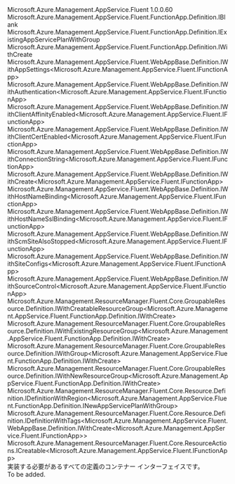 <Type Name="IDefinition" FullName="Microsoft.Azure.Management.AppService.Fluent.FunctionApp.Definition.IDefinition">
  <TypeSignature Language="C#" Value="public interface IDefinition : Microsoft.Azure.Management.AppService.Fluent.FunctionApp.Definition.IBlank, Microsoft.Azure.Management.AppService.Fluent.FunctionApp.Definition.IExistingAppServicePlanWithGroup, Microsoft.Azure.Management.AppService.Fluent.FunctionApp.Definition.IWithCreate, Microsoft.Azure.Management.AppService.Fluent.WebAppBase.Definition.IWithAppSettings&lt;Microsoft.Azure.Management.AppService.Fluent.IFunctionApp&gt;, Microsoft.Azure.Management.AppService.Fluent.WebAppBase.Definition.IWithAuthentication&lt;Microsoft.Azure.Management.AppService.Fluent.IFunctionApp&gt;, Microsoft.Azure.Management.AppService.Fluent.WebAppBase.Definition.IWithClientAffinityEnabled&lt;Microsoft.Azure.Management.AppService.Fluent.IFunctionApp&gt;, Microsoft.Azure.Management.AppService.Fluent.WebAppBase.Definition.IWithClientCertEnabled&lt;Microsoft.Azure.Management.AppService.Fluent.IFunctionApp&gt;, Microsoft.Azure.Management.AppService.Fluent.WebAppBase.Definition.IWithConnectionString&lt;Microsoft.Azure.Management.AppService.Fluent.IFunctionApp&gt;, Microsoft.Azure.Management.AppService.Fluent.WebAppBase.Definition.IWithCreate&lt;Microsoft.Azure.Management.AppService.Fluent.IFunctionApp&gt;, Microsoft.Azure.Management.AppService.Fluent.WebAppBase.Definition.IWithHostNameBinding&lt;Microsoft.Azure.Management.AppService.Fluent.IFunctionApp&gt;, Microsoft.Azure.Management.AppService.Fluent.WebAppBase.Definition.IWithHostNameSslBinding&lt;Microsoft.Azure.Management.AppService.Fluent.IFunctionApp&gt;, Microsoft.Azure.Management.AppService.Fluent.WebAppBase.Definition.IWithScmSiteAlsoStopped&lt;Microsoft.Azure.Management.AppService.Fluent.IFunctionApp&gt;, Microsoft.Azure.Management.AppService.Fluent.WebAppBase.Definition.IWithSiteConfigs&lt;Microsoft.Azure.Management.AppService.Fluent.IFunctionApp&gt;, Microsoft.Azure.Management.AppService.Fluent.WebAppBase.Definition.IWithSourceControl&lt;Microsoft.Azure.Management.AppService.Fluent.IFunctionApp&gt;, Microsoft.Azure.Management.ResourceManager.Fluent.Core.GroupableResource.Definition.IWithCreatableResourceGroup&lt;Microsoft.Azure.Management.AppService.Fluent.FunctionApp.Definition.IWithCreate&gt;, Microsoft.Azure.Management.ResourceManager.Fluent.Core.GroupableResource.Definition.IWithExistingResourceGroup&lt;Microsoft.Azure.Management.AppService.Fluent.FunctionApp.Definition.IWithCreate&gt;, Microsoft.Azure.Management.ResourceManager.Fluent.Core.GroupableResource.Definition.IWithGroup&lt;Microsoft.Azure.Management.AppService.Fluent.FunctionApp.Definition.IWithCreate&gt;, Microsoft.Azure.Management.ResourceManager.Fluent.Core.GroupableResource.Definition.IWithNewResourceGroup&lt;Microsoft.Azure.Management.AppService.Fluent.FunctionApp.Definition.IWithCreate&gt;, Microsoft.Azure.Management.ResourceManager.Fluent.Core.Resource.Definition.IDefinitionWithRegion&lt;Microsoft.Azure.Management.AppService.Fluent.FunctionApp.Definition.INewAppServicePlanWithGroup&gt;, Microsoft.Azure.Management.ResourceManager.Fluent.Core.Resource.Definition.IDefinitionWithTags&lt;Microsoft.Azure.Management.AppService.Fluent.WebAppBase.Definition.IWithCreate&lt;Microsoft.Azure.Management.AppService.Fluent.IFunctionApp&gt;&gt;, Microsoft.Azure.Management.ResourceManager.Fluent.Core.ResourceActions.ICreatable&lt;Microsoft.Azure.Management.AppService.Fluent.IFunctionApp&gt;" />
  <TypeSignature Language="ILAsm" Value=".class public interface auto ansi abstract IDefinition implements class Microsoft.Azure.Management.AppService.Fluent.FunctionApp.Definition.IBlank, class Microsoft.Azure.Management.AppService.Fluent.FunctionApp.Definition.IExistingAppServicePlanWithGroup, class Microsoft.Azure.Management.AppService.Fluent.FunctionApp.Definition.IWithCreate, class Microsoft.Azure.Management.AppService.Fluent.FunctionApp.Definition.IWithDailyUsageQuota, class Microsoft.Azure.Management.AppService.Fluent.FunctionApp.Definition.IWithNewAppServicePlan, class Microsoft.Azure.Management.AppService.Fluent.FunctionApp.Definition.IWithRuntimeVersion, class Microsoft.Azure.Management.AppService.Fluent.FunctionApp.Definition.IWithStorageAccount, class Microsoft.Azure.Management.AppService.Fluent.WebAppBase.Definition.IWithAppSettings`1&lt;class Microsoft.Azure.Management.AppService.Fluent.IFunctionApp&gt;, class Microsoft.Azure.Management.AppService.Fluent.WebAppBase.Definition.IWithAuthentication`1&lt;class Microsoft.Azure.Management.AppService.Fluent.IFunctionApp&gt;, class Microsoft.Azure.Management.AppService.Fluent.WebAppBase.Definition.IWithClientAffinityEnabled`1&lt;class Microsoft.Azure.Management.AppService.Fluent.IFunctionApp&gt;, class Microsoft.Azure.Management.AppService.Fluent.WebAppBase.Definition.IWithClientCertEnabled`1&lt;class Microsoft.Azure.Management.AppService.Fluent.IFunctionApp&gt;, class Microsoft.Azure.Management.AppService.Fluent.WebAppBase.Definition.IWithConnectionString`1&lt;class Microsoft.Azure.Management.AppService.Fluent.IFunctionApp&gt;, class Microsoft.Azure.Management.AppService.Fluent.WebAppBase.Definition.IWithCreate`1&lt;class Microsoft.Azure.Management.AppService.Fluent.IFunctionApp&gt;, class Microsoft.Azure.Management.AppService.Fluent.WebAppBase.Definition.IWithHostNameBinding`1&lt;class Microsoft.Azure.Management.AppService.Fluent.IFunctionApp&gt;, class Microsoft.Azure.Management.AppService.Fluent.WebAppBase.Definition.IWithHostNameSslBinding`1&lt;class Microsoft.Azure.Management.AppService.Fluent.IFunctionApp&gt;, class Microsoft.Azure.Management.AppService.Fluent.WebAppBase.Definition.IWithScmSiteAlsoStopped`1&lt;class Microsoft.Azure.Management.AppService.Fluent.IFunctionApp&gt;, class Microsoft.Azure.Management.AppService.Fluent.WebAppBase.Definition.IWithSiteConfigs`1&lt;class Microsoft.Azure.Management.AppService.Fluent.IFunctionApp&gt;, class Microsoft.Azure.Management.AppService.Fluent.WebAppBase.Definition.IWithSourceControl`1&lt;class Microsoft.Azure.Management.AppService.Fluent.IFunctionApp&gt;, class Microsoft.Azure.Management.ResourceManager.Fluent.Core.GroupableResource.Definition.IWithCreatableResourceGroup`1&lt;class Microsoft.Azure.Management.AppService.Fluent.FunctionApp.Definition.IWithCreate&gt;, class Microsoft.Azure.Management.ResourceManager.Fluent.Core.GroupableResource.Definition.IWithExistingResourceGroup`1&lt;class Microsoft.Azure.Management.AppService.Fluent.FunctionApp.Definition.IWithCreate&gt;, class Microsoft.Azure.Management.ResourceManager.Fluent.Core.GroupableResource.Definition.IWithGroup`1&lt;class Microsoft.Azure.Management.AppService.Fluent.FunctionApp.Definition.IWithCreate&gt;, class Microsoft.Azure.Management.ResourceManager.Fluent.Core.GroupableResource.Definition.IWithNewResourceGroup`1&lt;class Microsoft.Azure.Management.AppService.Fluent.FunctionApp.Definition.IWithCreate&gt;, class Microsoft.Azure.Management.ResourceManager.Fluent.Core.Resource.Definition.IDefinitionWithRegion`1&lt;class Microsoft.Azure.Management.AppService.Fluent.FunctionApp.Definition.INewAppServicePlanWithGroup&gt;, class Microsoft.Azure.Management.ResourceManager.Fluent.Core.Resource.Definition.IDefinitionWithTags`1&lt;class Microsoft.Azure.Management.AppService.Fluent.WebAppBase.Definition.IWithCreate`1&lt;class Microsoft.Azure.Management.AppService.Fluent.IFunctionApp&gt;&gt;, class Microsoft.Azure.Management.ResourceManager.Fluent.Core.ResourceActions.ICreatable`1&lt;class Microsoft.Azure.Management.AppService.Fluent.IFunctionApp&gt;, class Microsoft.Azure.Management.ResourceManager.Fluent.Core.ResourceActions.IIndexable" />
  <TypeSignature Language="DocId" Value="T:Microsoft.Azure.Management.AppService.Fluent.FunctionApp.Definition.IDefinition" />
  <TypeSignature Language="VB.NET" Value="Public Interface IDefinition&#xA;Implements IBlank, ICreatable(Of IFunctionApp), IDefinitionWithRegion(Of INewAppServicePlanWithGroup), IDefinitionWithTags(Of IWithCreate(Of IFunctionApp)), IExistingAppServicePlanWithGroup, IWithAppSettings(Of IFunctionApp), IWithAuthentication(Of IFunctionApp), IWithClientAffinityEnabled(Of IFunctionApp), IWithClientCertEnabled(Of IFunctionApp), IWithConnectionString(Of IFunctionApp), IWithCreatableResourceGroup(Of IWithCreate), IWithCreate, IWithCreate(Of IFunctionApp), IWithExistingResourceGroup(Of IWithCreate), IWithGroup(Of IWithCreate), IWithHostNameBinding(Of IFunctionApp), IWithHostNameSslBinding(Of IFunctionApp), IWithNewResourceGroup(Of IWithCreate), IWithScmSiteAlsoStopped(Of IFunctionApp), IWithSiteConfigs(Of IFunctionApp), IWithSourceControl(Of IFunctionApp)" />
  <TypeSignature Language="F#" Value="type IDefinition = interface&#xA;    interface IBlank&#xA;    interface IDefinitionWithRegion&lt;INewAppServicePlanWithGroup&gt;&#xA;    interface IExistingAppServicePlanWithGroup&#xA;    interface IWithGroup&lt;IWithCreate&gt;&#xA;    interface IWithExistingResourceGroup&lt;IWithCreate&gt;&#xA;    interface IWithNewResourceGroup&lt;IWithCreate&gt;&#xA;    interface IWithCreatableResourceGroup&lt;IWithCreate&gt;&#xA;    interface IWithStorageAccount&#xA;    interface IWithCreate&#xA;    interface ICreatable&lt;IFunctionApp&gt;&#xA;    interface IIndexable&#xA;    interface IWithNewAppServicePlan&#xA;    interface IWithRuntimeVersion&#xA;    interface IWithDailyUsageQuota&#xA;    interface IWithCreate&lt;IFunctionApp&gt;&#xA;    interface IDefinitionWithTags&lt;IWithCreate&lt;IFunctionApp&gt;&gt;&#xA;    interface IWithClientAffinityEnabled&lt;IFunctionApp&gt;&#xA;    interface IWithClientCertEnabled&lt;IFunctionApp&gt;&#xA;    interface IWithScmSiteAlsoStopped&lt;IFunctionApp&gt;&#xA;    interface IWithSiteConfigs&lt;IFunctionApp&gt;&#xA;    interface IWithAppSettings&lt;IFunctionApp&gt;&#xA;    interface IWithConnectionString&lt;IFunctionApp&gt;&#xA;    interface IWithSourceControl&lt;IFunctionApp&gt;&#xA;    interface IWithHostNameBinding&lt;IFunctionApp&gt;&#xA;    interface IWithHostNameSslBinding&lt;IFunctionApp&gt;&#xA;    interface IWithAuthentication&lt;IFunctionApp&gt;" />
  <AssemblyInfo>
    <AssemblyName>Microsoft.Azure.Management.AppService.Fluent</AssemblyName>
    <AssemblyVersion>1.0.0.60</AssemblyVersion>
  </AssemblyInfo>
  <Interfaces>
    <Interface>
      <InterfaceName>Microsoft.Azure.Management.AppService.Fluent.FunctionApp.Definition.IBlank</InterfaceName>
    </Interface>
    <Interface>
      <InterfaceName>Microsoft.Azure.Management.AppService.Fluent.FunctionApp.Definition.IExistingAppServicePlanWithGroup</InterfaceName>
    </Interface>
    <Interface>
      <InterfaceName>Microsoft.Azure.Management.AppService.Fluent.FunctionApp.Definition.IWithCreate</InterfaceName>
    </Interface>
    <Interface>
      <InterfaceName>Microsoft.Azure.Management.AppService.Fluent.WebAppBase.Definition.IWithAppSettings&lt;Microsoft.Azure.Management.AppService.Fluent.IFunctionApp&gt;</InterfaceName>
    </Interface>
    <Interface>
      <InterfaceName>Microsoft.Azure.Management.AppService.Fluent.WebAppBase.Definition.IWithAuthentication&lt;Microsoft.Azure.Management.AppService.Fluent.IFunctionApp&gt;</InterfaceName>
    </Interface>
    <Interface>
      <InterfaceName>Microsoft.Azure.Management.AppService.Fluent.WebAppBase.Definition.IWithClientAffinityEnabled&lt;Microsoft.Azure.Management.AppService.Fluent.IFunctionApp&gt;</InterfaceName>
    </Interface>
    <Interface>
      <InterfaceName>Microsoft.Azure.Management.AppService.Fluent.WebAppBase.Definition.IWithClientCertEnabled&lt;Microsoft.Azure.Management.AppService.Fluent.IFunctionApp&gt;</InterfaceName>
    </Interface>
    <Interface>
      <InterfaceName>Microsoft.Azure.Management.AppService.Fluent.WebAppBase.Definition.IWithConnectionString&lt;Microsoft.Azure.Management.AppService.Fluent.IFunctionApp&gt;</InterfaceName>
    </Interface>
    <Interface>
      <InterfaceName>Microsoft.Azure.Management.AppService.Fluent.WebAppBase.Definition.IWithCreate&lt;Microsoft.Azure.Management.AppService.Fluent.IFunctionApp&gt;</InterfaceName>
    </Interface>
    <Interface>
      <InterfaceName>Microsoft.Azure.Management.AppService.Fluent.WebAppBase.Definition.IWithHostNameBinding&lt;Microsoft.Azure.Management.AppService.Fluent.IFunctionApp&gt;</InterfaceName>
    </Interface>
    <Interface>
      <InterfaceName>Microsoft.Azure.Management.AppService.Fluent.WebAppBase.Definition.IWithHostNameSslBinding&lt;Microsoft.Azure.Management.AppService.Fluent.IFunctionApp&gt;</InterfaceName>
    </Interface>
    <Interface>
      <InterfaceName>Microsoft.Azure.Management.AppService.Fluent.WebAppBase.Definition.IWithScmSiteAlsoStopped&lt;Microsoft.Azure.Management.AppService.Fluent.IFunctionApp&gt;</InterfaceName>
    </Interface>
    <Interface>
      <InterfaceName>Microsoft.Azure.Management.AppService.Fluent.WebAppBase.Definition.IWithSiteConfigs&lt;Microsoft.Azure.Management.AppService.Fluent.IFunctionApp&gt;</InterfaceName>
    </Interface>
    <Interface>
      <InterfaceName>Microsoft.Azure.Management.AppService.Fluent.WebAppBase.Definition.IWithSourceControl&lt;Microsoft.Azure.Management.AppService.Fluent.IFunctionApp&gt;</InterfaceName>
    </Interface>
    <Interface>
      <InterfaceName>Microsoft.Azure.Management.ResourceManager.Fluent.Core.GroupableResource.Definition.IWithCreatableResourceGroup&lt;Microsoft.Azure.Management.AppService.Fluent.FunctionApp.Definition.IWithCreate&gt;</InterfaceName>
    </Interface>
    <Interface>
      <InterfaceName>Microsoft.Azure.Management.ResourceManager.Fluent.Core.GroupableResource.Definition.IWithExistingResourceGroup&lt;Microsoft.Azure.Management.AppService.Fluent.FunctionApp.Definition.IWithCreate&gt;</InterfaceName>
    </Interface>
    <Interface>
      <InterfaceName>Microsoft.Azure.Management.ResourceManager.Fluent.Core.GroupableResource.Definition.IWithGroup&lt;Microsoft.Azure.Management.AppService.Fluent.FunctionApp.Definition.IWithCreate&gt;</InterfaceName>
    </Interface>
    <Interface>
      <InterfaceName>Microsoft.Azure.Management.ResourceManager.Fluent.Core.GroupableResource.Definition.IWithNewResourceGroup&lt;Microsoft.Azure.Management.AppService.Fluent.FunctionApp.Definition.IWithCreate&gt;</InterfaceName>
    </Interface>
    <Interface>
      <InterfaceName>Microsoft.Azure.Management.ResourceManager.Fluent.Core.Resource.Definition.IDefinitionWithRegion&lt;Microsoft.Azure.Management.AppService.Fluent.FunctionApp.Definition.INewAppServicePlanWithGroup&gt;</InterfaceName>
    </Interface>
    <Interface>
      <InterfaceName>Microsoft.Azure.Management.ResourceManager.Fluent.Core.Resource.Definition.IDefinitionWithTags&lt;Microsoft.Azure.Management.AppService.Fluent.WebAppBase.Definition.IWithCreate&lt;Microsoft.Azure.Management.AppService.Fluent.IFunctionApp&gt;&gt;</InterfaceName>
    </Interface>
    <Interface>
      <InterfaceName>Microsoft.Azure.Management.ResourceManager.Fluent.Core.ResourceActions.ICreatable&lt;Microsoft.Azure.Management.AppService.Fluent.IFunctionApp&gt;</InterfaceName>
    </Interface>
  </Interfaces>
  <Docs>
    <summary>
            実装する必要があるすべての定義のコンテナー インターフェイスです。
            </summary>
    <remarks>To be added.</remarks>
  </Docs>
  <Members />
</Type>